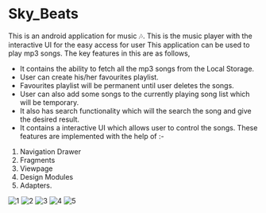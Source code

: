 # Sky_Beats
This is an android application for music 🎶.
This is the music player with the interactive UI for the easy access for user
This application can be used to play mp3 songs. The key features in this are as follows,
* It contains the ability to fetch all the mp3 songs from the Local Storage. 
* User can create his/her favourites playlist.
* Favourites playlist will be permanent until user deletes the songs.
* User can also add some songs to the currently playing song list which will be temporary.
* It also has search functionality which will the search the song and give the desired result.
* It contains a interactive UI which allows user to control the songs. 
These features are implemented with the help of :-
1. Navigation Drawer
2. Fragments
3. Viewpage
4. Design Modules
5. Adapters.

![1](https://user-images.githubusercontent.com/66657628/111024272-de0b8f80-8403-11eb-9b9b-6751c3d986fa.jpeg)
![2](https://user-images.githubusercontent.com/66657628/111024270-db109f00-8403-11eb-80c3-fec6ab8d8141.jpeg)
![3](https://user-images.githubusercontent.com/66657628/111024275-e4017080-8403-11eb-9bd1-80f7b3f73658.jpeg)
![4](https://user-images.githubusercontent.com/66657628/111024276-e4017080-8403-11eb-90d4-928ae30e91b5.jpeg)
![5](https://user-images.githubusercontent.com/66657628/111024274-e2d04380-8403-11eb-97ef-980b2c90a424.jpeg)
